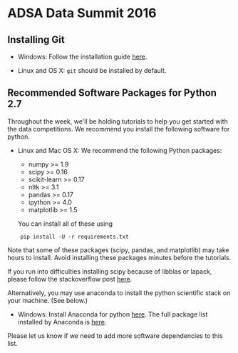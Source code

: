 # ADSA Data Summit 2016

## Installing Git

* Windows: Follow the installation guide
  [here]("https://confluence.atlassian.com/bitbucket/set-up-git-744723531.html").

* Linux and OS X: `git` should be installed by default.

## Recommended Software Packages for Python 2.7

Throughout the week, we'll be holding tutorials to help you
get started with the data competitions. We recommend you install
the following software for python.

* Linux and Mac OS X: We recommend the following Python packages:
    * numpy >= 1.9
    * scipy >= 0.16
    * scikit-learn >= 0.17
    * nltk >= 3.1
    * pandas >= 0.17
    * ipython >= 4.0
    * matplotlib >= 1.5

  You can install all of these using
```
    pip install -U -r requirements.txt
```
  Note that some of these packages (scipy, pandas, and matplotlib) may take
  hours to install. Avoid installing these packages minutes before the
  tutorials.

  If you run into difficulties installing scipy because of libblas or lapack,
  please follow the stackoverflow post
  [here]("http://stackoverflow.com/questions/7496547/does-python-scipy-need-blas").

  Alternatively, you may use anaconda to install the python scientific
  stack on your machine. (See below.)

* Windows: Install Anaconda for python [here]("https://www.continuum.io/downloads").
  The full package
  list installed by Anaconda is [here]("http://docs.continuum.io/anaconda/pkg-docs").

Please let us know if we need to add more software dependencies to
this list.
